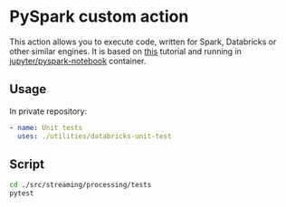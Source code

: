 # PySpark custom action

This action allows you to execute code, written for Spark, Databricks or other similar engines.
It is based on [this](https://docs.github.com/en/free-pro-team@latest/actions/creating-actions/creating-a-docker-container-action) tutorial and running in [jupyter/pyspark-notebook](https://hub.docker.com/r/jupyter/pyspark-notebook) container.

## Usage

In private repository:

```yaml
- name: Unit tests
  uses: ./utilities/databricks-unit-test
```

## Script

```bash
cd ./src/streaming/processing/tests
pytest
```
